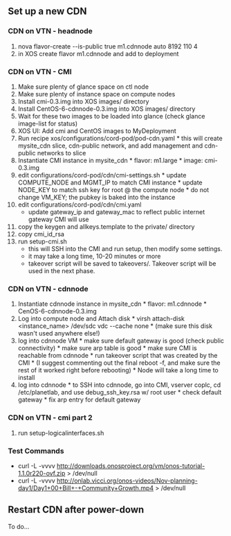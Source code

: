 ## Set up a new CDN

### CDN on VTN - headnode

1. nova flavor-create --is-public true m1.cdnnode auto 8192 110 4
2. in XOS create flavor m1.cdnnode and add to deployment

### CDN on VTN - CMI

1. Make sure plenty of glance space on ctl node
2. Make sure plenty of instance space on compute nodes
3. Install cmi-0.3.img into XOS images/ directory
4. Install CentOS-6-cdnnode-0.3.img into XOS images/ directory
5. Wait for these two images to be loaded into glance (check glance image-list for status)
6. XOS UI: Add cmi and CentOS images to MyDeployment
7. Run recipe xos/configurations/cord-pod/pod-cdn.yaml
       * this will create mysite_cdn slice, cdn-public network, and add management and cdn-public networks to slice
8. Instantiate CMI instance in mysite_cdn
       * flavor: m1.large
       * image: cmi-0.3.img
9. edit configurations/cord-pod/cdn/cmi-settings.sh
       * update COMPUTE_NODE and MGMT_IP to match CMI instance
       * update NODE_KEY to match ssh key for root @ the compute node
       * do not change VM_KEY; the pubkey is baked into the instance
10. edit configurations/cord-pod/cdn/cmi.yaml
       * update gateway_ip and gateway_mac to reflect public internet gateway CMI will use
11. copy the keygen and allkeys.template to the private/ directory
12. copy cmi_id_rsa
13. run setup-cmi.sh
       * this will SSH into the CMI and run setup, then modify some settings.
       * it may take a long time, 10-20 minutes or more
       * takeover script will be saved to takeovers/. Takeover script will be used in the next phase.

### CDN on VTN - cdnnode

1. Instantiate cdnnode instance in mysite_cdn
       * flavor: m1.cdnnode
       * CenOS-6-cdnnode-0.3.img
2. Log into compute node and Attach disk
       * virsh attach-disk <instance_name> /dev/sdc vdc --cache none
       * (make sure this disk wasn't used anywhere else!)
3. log into cdnnode VM
       * make sure default gateway is good (check public connectivity)
       * make sure arp table is good
       * make sure CMI is reachable from cdnnode
       * run takeover script that was created by the CMI 
       * (I suggest commenting out the final reboot -f, and make sure the rest of it worked right before rebooting)
       * Node will take a long time to install
4. log into cdnnode
       * to SSH into cdnnode, go into CMI, vserver coplc, cd /etc/planetlab, and use debug_ssh_key.rsa w/ root user
       * check default gateway
       * fix arp entry for default gateway

### CDN on VTN - cmi part 2

1. run setup-logicalinterfaces.sh

### Test Commands

* curl -L -vvvv http://downloads.onosproject.org/vm/onos-tutorial-1.1.0r220-ovf.zip > /dev/null
* curl -L -vvvv http://onlab.vicci.org/onos-videos/Nov-planning-day1/Day1+00+Bill+-+Community+Growth.mp4 > /dev/null

## Restart CDN after power-down

To do...
